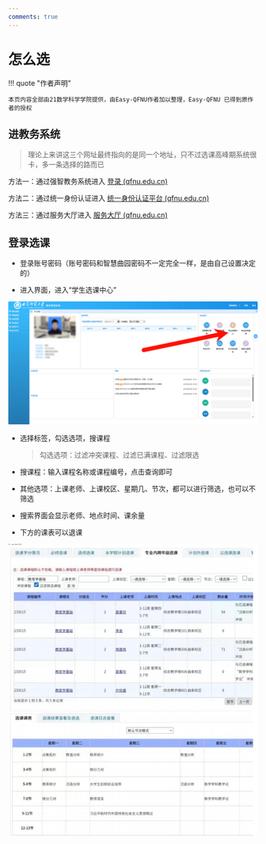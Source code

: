 ```yaml
---
comments: true
---
```


# 怎么选

!!! quote "作者声明"

    本页内容全部由21数学科学学院提供，由Easy-QFNU作者加以整理，Easy-QFNU 已得到原作者的授权

## 进教务系统

> 理论上来讲这三个网址最终指向的是同一个地址，只不过选课高峰期系统很卡，多一条选择的路而已

方法一：通过强智教务系统进入 [登录 (qfnu.edu.cn)](https://zhjw.qfnu.edu.cn/#/)

方法二：通过统一身份认证进入 [统一身份认证平台 (qfnu.edu.cn)](http://ids.qfnu.edu.cn/authserver/login?service=https%3A%2F%2Fzhjw.qfnu.edu.cn%2Fsso.jsp%23%2F#/)

方法三：通过服务大厅进入 [服务大厅 (qfnu.edu.cn)](http://ehall.qfnu.edu.cn/new/index.html)

## 登录选课

- 登录账号密码（账号密码和智慧曲园密码不一定完全一样，是由自己设置决定的）

- 进入界面，进入“学生选课中心”

![image-20240717003722072](image-20240717003722072.png)

- 选择标签，勾选选项，搜课程

  > 勾选选项：过滤冲突课程、过滤已满课程、过滤限选

- 搜课程：输入课程名称或课程编号，点击查询即可
- 其他选项：上课老师、上课校区、星期几、节次，都可以进行筛选，也可以不筛选
- 搜索界面会显示老师、地点时间、课余量
- 下方的课表可以退课

![image-20240717004148078](image-20240717004148078.png)
